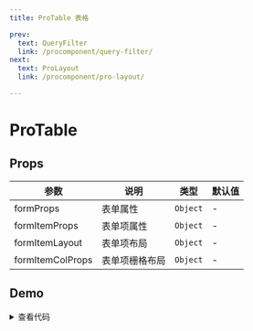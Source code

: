 ```yaml
---
title: ProTable 表格

prev:
  text: QueryFilter
  link: /procomponent/query-filter/
next:
  text: ProLayout
  link: /procomponent/pro-layout/

---
```




<script setup>
import demo from './demo.vue'
</script>

# ProTable

## Props
| 参数 | 说明 | 类型 | 默认值 |
| --- | --- | --- | --- |
| formProps | 表单属性 | `Object` | - |
| formItemProps | 表单项属性 | `Object` | - |
| formItemLayout | 表单项布局 | `Object` | - |
| formItemColProps | 表单项栅格布局 | `Object` | - |

## Demo

<ClientOnly>
    <demo />
</ClientOnly>

<details>
<summary>查看代码</summary>

<<< @/procomponent/pro-table/demo.vue
</details>
